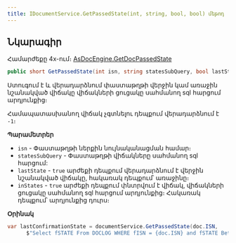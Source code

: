 ```yaml
---
title: IDocumentService.GetPassedState(int, string, bool, bool) մեթոդ
---
```


## Նկարագիր

Համարժեքը 4x-ում։ [AsDocEngine.GetDocPassedState](https://armsoft.github.io/as4x-docs/HTM/ProgrGuide/Functions/Functions/DocumentsCirculation/GetDocPassedState.html)

```c#
public short GetPassedState(int isn, string statesSubQuery, bool lastState = true, bool inStates = true)
```

Ստուգում է և վերադարձնում փաստաթղթի վերջին կամ առաջին նշանակված վիճակը վիճակների ցուցակը սահմանող sql հարցում արդյունքից։

Համապատասխանող վիճակ չգտնելու դեպքում վերադարձնում է `-1`։


**Պարամետրեր**

* `isn` - Փաստաթղթի ներքին նույնականացման համար։
* `statesSubQuery` - Փաստաթղթի վիճակները սահմանող sql հարցում:
* `lastState` - `true` արժեքի դեպքում վերադարձնում է վերջին նշանակված վիճակը, հակառակ դեպքում՝ առաջինը։
* `inStates` - `true` արժեքի դեպքում փնտրվում է վիճակ, վիճակների ցուցակը սահմանող sql հարցում արդյունքից։ 
  Հակառակ դեպքում՝ արդյունքից դուրս։

**Օրինակ**
```c#
var lastConfirmationState = documentService.GetPassedState(doc.ISN, 
      $"Select fSTATE From DOCLOG WHERE fISN = {doc.ISN} and fSTATE Between 100 and 200");
```
